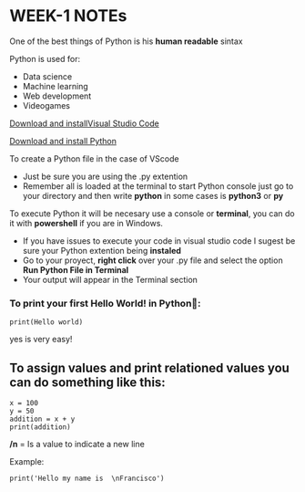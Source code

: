 # WEEK-1 NOTEs

One of the best things of Python is his **human readable** sintax

Python is used for:

* Data science
* Machine learning
* Web development
* Videogames

[Download and installVisual Studio Code](https://code.visualstudio.com/)

[Download and install Python](https://www.python.org/downloads/)

To create a Python file in the case of VScode
- Just be sure you are using the .py extention
- Remember all is loaded at the terminal to start Python console just go to your directory and then write **python** in some cases is **python3** or **py**

To execute Python it will be necesary use a console or **terminal**, you can do it with **powershell** if you are in Windows.

- If you have issues to execute your code in visual studio code I sugest be sure your Python extention being **instaled** 
- Go to your proyect, **right click** over your .py file and select the option **Run Python File in Terminal**
- Your output will appear in the Terminal section


### To print your first **Hello World!** in Python🐍:
```
print(Hello world)
```
yes is very easy!


## To assign values and print relationed values you can do something like this:

```
x = 100
y = 50
addition = x + y
print(addition)
```


**/n**  =  Is a value to indicate a new line

Example:

```
print('Hello my name is  \nFrancisco')
```

